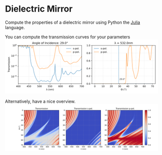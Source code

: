 # Dielectric Mirror
Compute the properties of a dielectric mirror using Python the [Julia](https://julialang.org) language.

You can compute the transmission curves for your parameters
![Example graph](transmission_example.svg)

Alternatively, have a nice overview.
![Example graph_full](transmission_full_example.svg)
